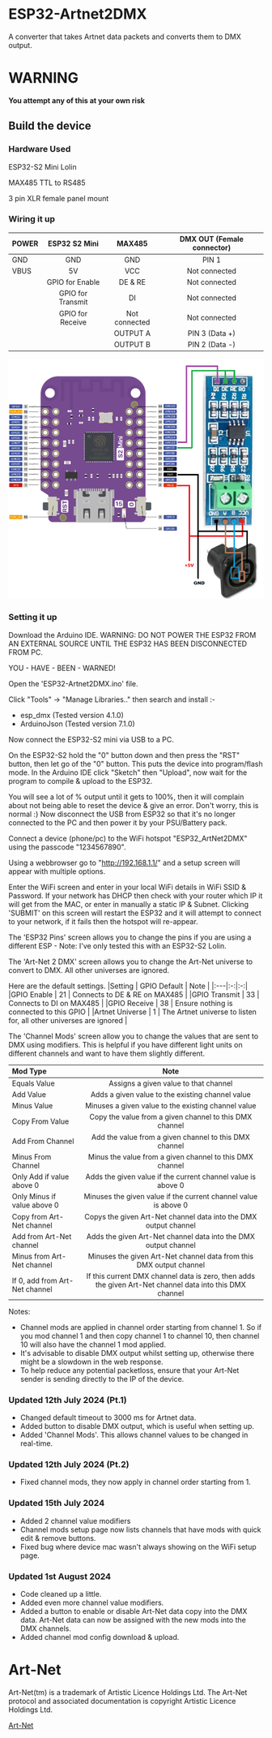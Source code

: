 
# ESP32-Artnet2DMX
A converter that takes Artnet data packets and converts them to DMX output.

# WARNING
**You attempt any of this at your own risk**

## Build the device
### Hardware Used

ESP32-S2 Mini Lolin

MAX485 TTL to RS485

3 pin XLR female panel mount 

### Wiring it up

|POWER |ESP32 S2 Mini | MAX485 | DMX OUT (Female connector) |
|:---|:-:|:-:|:-:|
|GND | GND | GND | PIN 1 |
|VBUS | 5V | VCC | Not connected |
|  | GPIO for Enable | DE & RE | Not connected |
|  | GPIO for Transmit | DI | Not connected |
|  | GPIO for Receive | Not connected | Not connected |
|  |  | OUTPUT A | PIN 3  (Data +) |
|  |  | OUTPUT B | PIN 2  (Data -) |

![WiringDiagram](assets/WiringDiagram.png)

### Setting it up

Download the Arduino IDE.
WARNING: DO NOT POWER THE ESP32 FROM AN EXTERNAL SOURCE UNTIL THE ESP32 HAS BEEN DISCONNECTED FROM PC.

YOU - HAVE - BEEN - WARNED!

Open the 'ESP32-Artnet2DMX.ino' file.

Click "Tools" -> "Manage Libraries.." then search and install :-
 - esp_dmx (Tested version 4.1.0)
 - ArduinoJson (Tested version 7.1.0)

Now connect the ESP32-S2 mini via USB to a PC.

On the ESP32-S2 hold the "0" button down and then press the "RST" button, then let go of the "0" button. This puts the device into program/flash mode.
In the Arduino IDE click "Sketch" then "Upload", now wait for the program to compile & upload to the ESP32.

You will see a lot of % output until it gets to 100%, then it will complain about not being able to reset the device & give an error.  Don't worry, this is normal :)
Now disconnect the USB from ESP32 so that it's no longer connected to the PC and then power it by your PSU/Battery pack.

Connect a device (phone/pc) to the WiFi hotspot "ESP32_ArtNet2DMX" using the passcode "1234567890".

Using a webbrowser go to "http://192.168.1.1/" and a setup screen will appear with multiple options.

Enter the WiFi screen and enter in your local WiFi details in WiFi SSID & Password.
If your network has DHCP then check with your router which IP it will get from the MAC, or enter in manually a static IP & Subnet.
Clicking 'SUBMIT' on this screen will restart the ESP32 and it will attempt to connect to your network, if it fails then the hotspot will re-appear.

The 'ESP32 Pins' screen allows you to change the pins if you are using a different ESP - Note: I've only tested this with an ESP32-S2 Lolin.

The 'Art-Net 2 DMX' screen allows you to change the Art-Net universe to convert to DMX.  All other universes are ignored.

Here are the default settings.
|Setting | GPIO Default | Note |
|:---|:-:|:-:|
|GPIO Enable | 21 | Connects to DE & RE on MAX485 |
|GPIO Transmit | 33 | Connects to DI on MAX485 | 
|GPIO Receive | 38 | Ensure nothing is connected to this GPIO |
|Artnet Universe | 1 | The Artnet universe to listen for, all other universes are ignored |

The 'Channel Mods' screen allow you to change the values that are sent to DMX using modifiers.  This is helpful if you have different light units on different channels and want to have them slightly different.

| Mod Type | Note |
|:--|:-:|
|Equals Value | Assigns a given value to that channel |
|Add Value | Adds a given value to the existing channel value |
|Minus Value | Minuses a given value to the existing channel value |
|Copy From Value | Copy the value from a given channel to this DMX channel |
|Add From Channel | Add the value from a given channel to this DMX channel |
|Minus From Channel | Minus the value from a given channel to this DMX channel |
|Only Add if value above 0 | Adds the given value if the current channel value is above 0 |
|Only Minus if value above 0 | Minuses the given value if the current channel value is above 0 |
|Copy from Art-Net channel | Copys the given Art-Net channel data into the DMX output channel |
|Add from Art-Net channel | Adds the given Art-Net channel data into the DMX output channel |
|Minus from Art-Net channel | Minuses the given Art-Net channel data from this DMX output channel |
|If 0, add from Art-Net channel | If this current DMX channel data is zero, then adds the given Art-Net channel data into this DMX channel |


Notes:
  - Channel mods are applied in channel order starting from channel 1.  So if you mod channel 1 and then copy channel 1 to channel 10, then channel 10 will also have the channel 1 mod applied.
  - It's advisable to disable DMX output whilst setting up, otherwise there might be a slowdown in the web response.
  - To help reduce any potential packetloss, ensure that your Art-Net sender is sending directly to the IP of the device.

### Updated 12th July 2024 (Pt.1)
 - Changed default timeout to 3000 ms for Artnet data.
 - Added button to disable DMX output, which is useful when setting up.
 - Added 'Channel Mods'.  This allows channel values to be changed in real-time.

### Updated 12th July 2024 (Pt.2)
 - Fixed channel mods, they now apply in channel order starting from 1.
   
### Updated 15th July 2024
 - Added 2 channel value modifiers
 - Channel mods setup page now lists channels that have mods with quick edit & remove buttons.
 - Fixed bug where device mac wasn't always showing on the WiFi setup page.

### Updated 1st August 2024
 - Code cleaned up a little.
 - Added even more channel value modifiers.
 - Added a button to enable or disable Art-Net data copy into the DMX data.  Art-Net data can now be assigned with the new mods into the DMX channels.
 - Added channel mod config download & upload.

# Art-Net

Art-Net(tm) is a trademark of Artistic Licence Holdings Ltd. The Art-Net protocol and associated documentation is copyright Artistic Licence Holdings Ltd.

[Art-Net](https://art-net.org.uk/)
